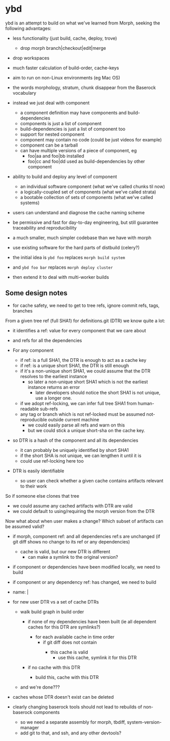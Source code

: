 # ybd

ybd is an attempt to build on what we've learned from Morph, seeking
the following advantages:
- less functionality (just build, cache, deploy, trove)
  - drop morph branch|checkout|edit|merge
- drop workspaces
- much faster calculation of build-order, cache-keys
- aim to run on non-Linux environments (eg Mac OS)
- the words morphology, stratum, chunk disappear from the Baserock vocabulary
- instead we just deal with component
  - a component definition may have components and build-dependencies
  - components is just a list of component
  - build-dependencies is just a list of component too
  - support for nested component
  - component may contain no code (could be just videos for example)
  - component can be a tarball
  - can have multiple versions of a piece of component, eg
    - foo|aa and foo|bb installed
    - foo|cc and foo|dd used as build-dependencies by other component
- ability to build and deploy any level of component
  - an individual software component (what we've called chunks til now)
  - a logically-coupled set of components (what we've called strata)
  - a bootable collection of sets of components (what we've called systems)
- users can understand and diagnose the cache naming scheme
- be permissive and fast for day-to-day engineering, but still guarantee traceability and reproducibility
- a much smaller, much simpler codebase than we have with morph
- use existing software for the hard parts of distbuild (celery?)

- the initial idea is `ybd foo` replaces `morph build system`
- and `ybd foo bar` replaces `morph deploy cluster`
- then extend it to deal with multi-worker builds

## Some design notes

- for cache safety, we need to get to tree refs, ignore commit refs, tags, branches

From a given tree ref (full SHA1) for definitions.git (DTR) we know quite a lot:

- it identifies a ref: value for every component that we care about
- and refs for all the dependencies

- For any component
  - if ref: is a full SHA1, the DTR is enough to act as a cache key
  - if ref: is a unique short SHA1, the DTR is still enough
  - if it's a non-unique short SHA1, we could assume that the DTR resolves to the earliest instance
    - so later a non-unique short SHA1 which is not the earliest instance returns an error
      - later developers should notice the short SHA1 is not unique, use a longer one.
  - if we adopt ref-locking, we can infer full tree SHA1 from human-readable sub-refs
  - any tag or branch which is not ref-locked must be assumed not-reproducible outside current machine
    - we could easily parse all refs and warn on this
    - but we could stick a unique short-sha on the cache key.

- so DTR is a hash of the component and all its dependencies
  - it can probably be uniquely identified by short SHA1
  - if the short SHA is not unique, we can lengthen it until it is
  - could use ref-locking here too

- DTR is easily identifiable
  - so user can check whether a given cache contains artifacts relevant to their work

So if someone else clones that tree
- we could assume any cached artifacts with DTR are valid
- we could default to using/requiring the morph version from the DTR

Now what about when user makes a change? Which subset of artifacts can be assumed valid?
- if morph, component ref: and all dependencies ref:s are unchanged
  (if git diff shows no change to its ref or any dependencies)
  - cache is valid, but our new DTR is different
    - can make a symlink to the original version?
- if component or dependencies have been modified locally, we need to build
- if component or any dependency ref: has changed, we need to build

- name: <component>|<ref>

- for new user DTR vs a set of cache DTRs
  - walk build graph in build order
    - if none of my dependencies have been built (ie all dependent caches for this DTR are symlinks?)
      - for each available cache in time order
        - if git diff does not contain <this-component>
          - this cache is valid
            - use this cache, symlink it for this DTR

    - if no cache with this DTR
      - build this, cache with this DTR    

  - and we're done???

- caches whose DTR doesn't exist can be deleted

- clearly changing baserock tools should not lead to rebuilds of non-baserock components
  - so we need a separate assembly for morph, tbdiff, system-version-manager
  - add git to that, and ssh, and any other devtools?


      


